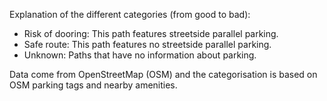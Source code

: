 Explanation of the different categories (from good to bad):
* Risk of dooring: This path features streetside parallel parking.
* Safe route: This path features no streetside parallel parking.
* Unknown: Paths that have no information about parking.

Data come from OpenStreetMap (OSM) and the categorisation is based on OSM parking tags and nearby amenities.